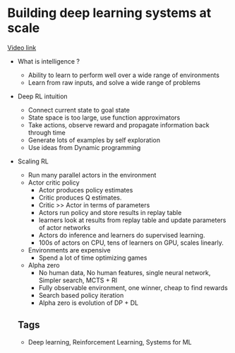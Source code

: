 # Building deep learning systems at scale

[Video link](https://www.youtube.com/watch?v=JWRaPjb7ml8)

- What is intelligence ?
  - Ability to learn to perform well over a wide range of environments
  - Learn from raw inputs, and solve a wide range of problems

- Deep RL intuition
  - Connect current state to goal state
  - State space is too large, use function approximators
  - Take actions, observe reward and propagate information back through time
  - Generate lots of examples by self exploration
  - Use ideas from Dynamic programming

- Scaling RL
  - Run many parallel actors in the environment
  - Actor critic policy
    - Actor produces policy estimates
    - Critic produces Q estimates. 
    - Critic >> Actor in terms of parameters
    - Actors run policy and store results in replay table
    - learners look at results from replay table and update parameters of actor networks
    - Actors do inference and learners do supervised learning. 
    - 100s of actors on CPU, tens of learners on GPU, scales linearly. 
  - Environments are expensive
    - Spend a lot of time optimizing games
  - Alpha zero
    - No human data, No human features, single neural network, Simpler search, MCTS + Rl
    - Fully observable environment, one winner, cheap to find rewards
    - Search based policy iteration
    - Alpha zero is evolution of DP + DL
  
  ## Tags
  - Deep learning, Reinforcement Learning, Systems for ML